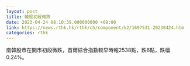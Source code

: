 ```yaml
---
layout: post
title: 韓股初段微跌
date: 2023-04-24 08:10:39.000000000 +08:00
link: https://news.rthk.hk/rthk/ch/component/k2/1697531-20230424.htm
categories: rthk
---
```


南韓股市在開市初段微跌，首爾綜合指數較早時報2538點，跌6點，跌幅0.24%。
